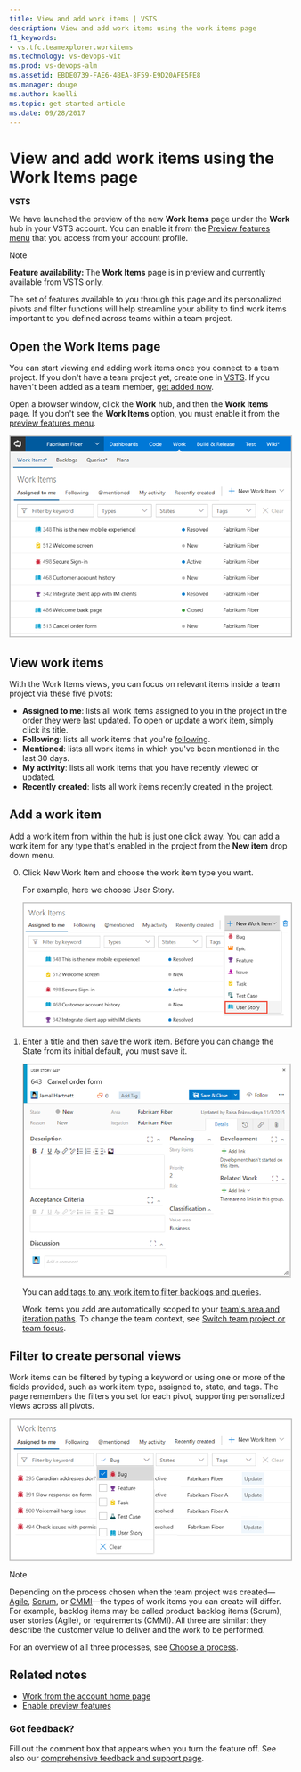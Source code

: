 ```yaml
---
title: View and add work items | VSTS  
description: View and add work items using the work items page      
f1_keywords: 
- vs.tfc.teamexplorer.workitems
ms.technology: vs-devops-wit
ms.prod: vs-devops-alm
ms.assetid: EBDE0739-FAE6-4BEA-8F59-E9D20AFE5FE8
ms.manager: douge
ms.author: kaelli
ms.topic: get-started-article 
ms.date: 09/28/2017
---
```


# View and add work items using the Work Items page  

**VSTS**  

We have launched the preview of the new **Work Items** page under the **Work** hub in your VSTS account. You can enable it from the [Preview features menu](../../collaborate/preview-features.md) that you access from your account profile.

>[!NOTE]   
><b>Feature availability: </b>The **Work Items** page is in preview and currently available from VSTS only.  

The set of features available to you through this page and its personalized pivots and filter functions will help streamline your ability to find work items important to you defined across teams within a team project. 

## Open the Work Items page

You can start viewing and adding work items once you connect to a team project. If you don't have a team project yet, create one in [VSTS](../../accounts/set-up-vs.md). If you haven't been added as a team member, [get added now](../../accounts/add-account-users-assign-access-levels.md).

Open a browser window, click the **Work** hub, and then the **Work Items** page. If you don't see the **Work Items** option, you must enable it from the [preview features menu](../../collaborate/preview-features.md).

<img src="_img/work-items-hub.png" alt="Work hub, Work Items page, Add a work item" style="border: 2px solid #C3C3C3;" />

## View work items

With the Work Items views, you can focus on relevant items inside a team project via these five pivots:

* **Assigned to me**: lists all work items assigned to you in the project in the order they were last updated. To open or update a work item, simply click its title.
* **Following**: lists all work items that you're [following](../../collaborate/follow-work-items.md). 
* **Mentioned**: lists all work items in which you've been mentioned in the last 30 days.   
* **My activity**: lists all work items that you have recently viewed or updated. 
* **Recently created**: lists all work items recently created in the project. 

## Add a work item
Add a work item from within the hub is just one click away. You can add a work item for any type that's enabled in the project from the **New item** drop down menu.  

0. Click New Work Item and choose the work item type you want. 

	For example, here we choose User Story. 

	<img src="_img/work-items-hub-new.png" alt="Work hub, Work Items page, Add a work item" style="border: 2px solid #C3C3C3;" />

0. Enter a title and then save the work item. Before you can change the State from its initial default, you must save it.  

	<img src="../backlogs/_img/add-new-work-item-vsts-user-story.png" alt="Agile process, User story work item form" style="border: 1px solid #C3C3C3;" />  

	You can [add tags to any work item to filter backlogs and queries](../track/add-tags-to-work-items.md).

	Work items you add are automatically scoped to your [team's area and iteration paths](../scale/set-team-defaults.md). To change the team context, see [Switch team project or team focus](../../teams/switch-team-context.md?toc=/vsts/work/work-items/toc.json&bc=/vsts/work/work-items/breadcrumb/toc.json).
 

## Filter to create personal views
Work items can be filtered by typing a keyword or using one or more of the fields provided, such as work item type, assigned to, state, and tags. The page remembers the filters you set for each pivot, supporting personalized views across all pivots.  

<img src="_img/work-items-filter-bug.png" alt="Filter Work Items page" style="border: 2px solid #C3C3C3;" />

>[!NOTE]  
>Depending on the process chosen when the team project was created&mdash;[Agile](guidance/agile-process-workflow.md), [Scrum](guidance/scrum-process-workflow.md), or [CMMI](guidance/cmmi-process-workflow.md)&mdash;the types of work items you can create will differ. For example, backlog items may be called product backlog items (Scrum), user stories (Agile), or requirements (CMMI). All three are similar: they describe the customer value to deliver and the work to be performed.
>
> For an overview of all three processes, see [Choose a process](../work-items/guidance/choose-process.md). 

## Related notes
- [Work from the account home page](../../user-guide/account-home-pages.md)
- [Enable preview features](../../collaborate/preview-features.md)


### Got feedback?

Fill out the comment box that appears when you turn the feature off. See also our [comprehensive feedback and support page](../../user-guide/provide-feedback.md).